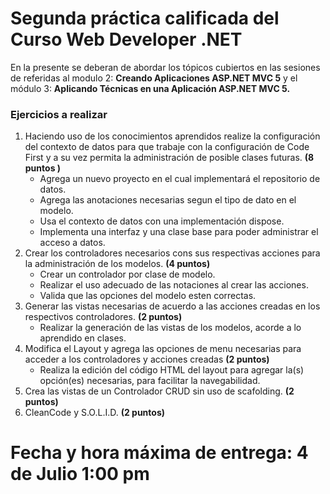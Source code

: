 # Segunda práctica calificada del Curso Web Developer .NET
En la presente se deberan de abordar los tópicos cubiertos en las sesiones de referidas al modulo 2: **Creando Aplicaciones ASP.NET MVC 5** y el módulo 3: **Aplicando Técnicas en una Aplicación ASP.NET MVC 5.**

### Ejercicios a realizar
1. Haciendo uso de los conocimientos aprendidos realize la configuración del contexto de datos para que trabaje con la configuración de Code First y a su vez permita la administración de posible clases futuras.
**(8 puntos )** 
   - Agrega un nuevo proyecto en el cual implementará el repositorio de datos.
   - Agrega las anotaciones necesarias segun el tipo de dato en el modelo.
   - Usa el contexto de datos con una implementación dispose.
   - Implementa una interfaz y una clase base para poder administrar el acceso a datos.
2. Crear los controladores necesarios cons sus respectivas acciones para la administración de los modelos. **(4 puntos)**
   - Crear un controlador por clase de modelo.
   - Realizar el uso adecuado de las notaciones al crear las acciones.
   - Valida que las opciones del modelo esten correctas.
3. Generar las vistas necesarias de acuerdo a las acciones creadas en los respectivos controladores. **(2 puntos)**
   - Realizar la generación de las vistas de los modelos, acorde a lo aprendido en clases.
4. Modifica el Layout y agrega las opciones de menu necesarias para acceder a los controladores y acciones creadas **(2  puntos)**
   - Realiza la edición del código HTML del layout para agregar la(s) opción(es) necesarias, para facilitar la navegabilidad.
6. Crea las vistas de un Controlador CRUD sin uso de scafolding. **(2 puntos)**
7. CleanCode y S.O.L.I.D.  **(2 puntos)**

# Fecha y hora máxima de entrega: 4 de Julio 1:00 pm
